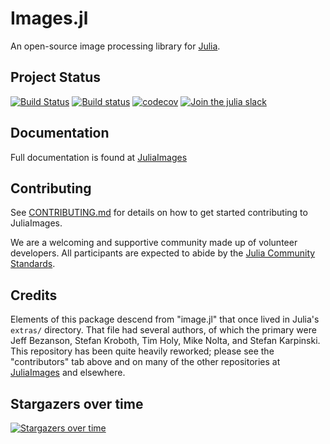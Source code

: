 # Images.jl

An open-source image processing library for [Julia](http://julialang.org/).

## Project Status

[![Build Status](https://travis-ci.org/JuliaImages/Images.jl.svg?branch=master)](https://travis-ci.org/JuliaImages/Images.jl)
[![Build status](https://ci.appveyor.com/api/projects/status/github/JuliaImages/Images.jl?svg=true&branch=master)](https://ci.appveyor.com/project/timholy/images-jl/branch/master)
[![codecov](https://codecov.io/gh/JuliaImages/Images.jl/branch/master/graph/badge.svg)](https://codecov.io/gh/JuliaImages/Images.jl)
[![Join the julia slack](https://img.shields.io/badge/chat-slack%23image--processing-yellow.svg)](https://slackinvite.julialang.org)


## Documentation

Full documentation is found at [JuliaImages](https://juliaimages.org/stable/)

## Contributing

See [CONTRIBUTING.md](CONTRIBUTING.md) for details on how to get started contributing to JuliaImages.

We are a welcoming and supportive community made up of volunteer developers.
All participants are expected to abide by the [Julia Community Standards](https://julialang.org/community/standards/).

## Credits

Elements of this package descend from "image.jl"
that once lived in Julia's `extras/` directory.
That file had several authors, of which the primary were
Jeff Bezanson, Stefan Kroboth, Tim Holy, Mike Nolta, and Stefan Karpinski.
This repository has been quite heavily reworked;
please see the "contributors" tab above and on many of the other repositories at [JuliaImages](https://github.com/JuliaImages) and elsewhere.

## Stargazers over time

[![Stargazers over time](https://starchart.cc/juliaimages/Images.jl.svg)](https://starchart.cc/juliaimages/Images.jl)
